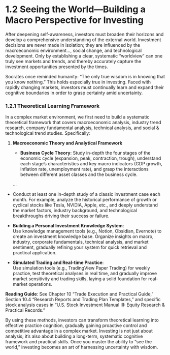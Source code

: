 # 1.2 Seeing the World—Building a Macro Perspective for Investing

<!-- Chart placeholder: [1.2 Seeing the World—Building a Macro Perspective for Investing] -->

After deepening self-awareness, investors must broaden their horizons and develop a comprehensive understanding of the external world. Investment decisions are never made in isolation; they are influenced by the macroeconomic environment..., social change, and technological development. Only by establishing a clear, systematic “worldview” can one truly see markets and trends, and thereby accurately capture the investment opportunities presented by the times.

Socrates once reminded humanity: “The only true wisdom is in knowing that you know nothing.” This holds especially true in investing. Faced with rapidly changing markets, investors must continually learn and expand their cognitive boundaries in order to grasp certainty amid uncertainty.

### 1.2.1 Theoretical Learning Framework

In a complex market environment, we first need to build a systematic theoretical framework that covers macroeconomic analysis, industry trend research, company fundamental analysis, technical analysis, and social & technological trend studies. Specifically:

1. **Macroeconomic Theory and Analytical Framework**  
   - **Business Cycle Theory**: Study in-depth the four stages of the economic cycle (expansion, peak, contraction, trough), understand each stage’s characteristics and key macro indicators (GDP growth, inflation rate, unemployment rate), and grasp the interactions between different asset classes and the business cycle.

   ...

- Conduct at least one in-depth study of a classic investment case each month. For example, analyze the historical performance of growth or cyclical stocks like Tesla, NVIDIA, Apple, etc., and deeply understand the market factors, industry background, and technological breakthroughs driving their success or failure.

- **Building a Personal Investment Knowledge System**:  
  Use knowledge management tools (e.g., Notion, Obsidian, Evernote) to create an investment knowledge base. Organize insights on macro, industry, corporate fundamentals, technical analysis, and market sentiment, gradually refining your system for quick retrieval and practical application.

- **Simulated Trading and Real-time Practice**:  
  Use simulation tools (e.g., TradingView Paper Trading) for weekly practice, test theoretical analyses in real time, and gradually improve market sensitivity and trading skills, laying a solid foundation for real-market operations.

**Reading Guide**: See Chapter 10 “Trade Execution and Practical Guide,” Section 10.4 “Research Reports and Trading Plan Templates,” and specific stock analysis cases in “U.S. Stock Investment Manual III: Equity Research & Practical Records.”

By using these methods, investors can transform theoretical learning into effective practice cognition, gradually gaining proactive control and competitive advantage in a complex market. Investing is not just about analysis; it’s also about building a long-term, systematic cognitive framework and practical skills. Once you master the ability to “see the world,” investing becomes an art of harnessing uncertainty with wisdom.
